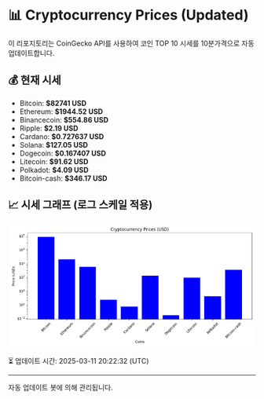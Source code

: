 
# 📊 Cryptocurrency Prices (Updated)

이 리포지토리는 CoinGecko API를 사용하여 코인 TOP 10 시세를 10분가격으로 자동 업데이트합니다.

## 💰 현재 시세
- Bitcoin: **$82741 USD**
- Ethereum: **$1944.52 USD**
- Binancecoin: **$554.86 USD**
- Ripple: **$2.19 USD**
- Cardano: **$0.727637 USD**
- Solana: **$127.05 USD**
- Dogecoin: **$0.167407 USD**
- Litecoin: **$91.62 USD**
- Polkadot: **$4.09 USD**
- Bitcoin-cash: **$346.17 USD**

## 📈 시세 그래프 (로그 스케일 적용)
![Crypto Prices](crypto_prices.png)

⏳ 업데이트 시간: 2025-03-11 20:22:32 (UTC)

---
자동 업데이트 봇에 의해 관리됩니다.
